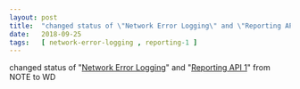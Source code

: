 ```yaml
---
layout: post
title:  "changed status of \"Network Error Logging\" and \"Reporting API 1\" from NOTE to WD"
date:   2018-09-25
tags:   [ network-error-logging , reporting-1 ]
---
```


changed status of "[Network Error Logging](/spec/network-error-logging)" and "[Reporting API 1](/spec/reporting-1)" from NOTE to WD

